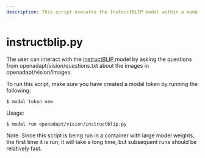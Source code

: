 ```yaml
---
description: This script executes the InstructBLIP model within a modal container.
---
```


# instructblip.py

The user can interact with the [InstructBLIP ](https://huggingface.co/docs/transformers/main/model\_doc/instructblip)model by asking the questions from openadapt/vision/questions.txt about the images in openadapt/vision/images.

To run this script, make sure you have created a modal token by running the following:

```
$ modal token new
```

Usage:

```
$ modal run openadapt/vision/instructblip.py
```

Note: Since this script is being run in a container with large model weights, the first time it is run, it will take a long time, but subsequent runs should be relatively fast.
